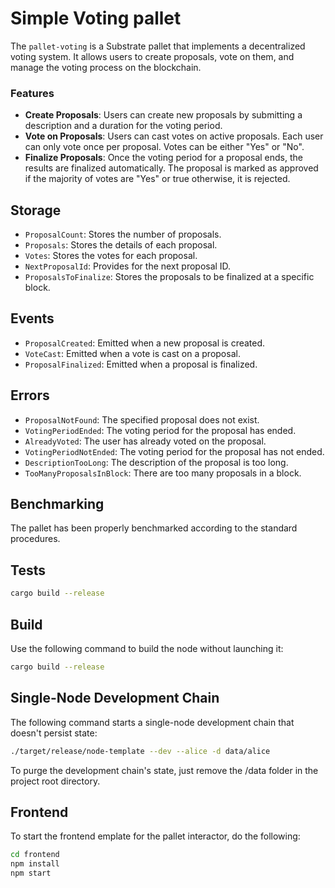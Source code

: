 # Simple Voting pallet
The `pallet-voting` is a Substrate pallet that implements a decentralized voting system. It allows users to create proposals, vote on them, and manage the voting process on the blockchain.

### Features

- **Create Proposals**: Users can create new proposals by submitting a description and a duration for the voting period.
- **Vote on Proposals**: Users can cast votes on active proposals. Each user can only vote once per proposal. Votes can be either "Yes" or "No".
- **Finalize Proposals**: Once the voting period for a proposal ends, the results are finalized automatically. The proposal is marked as approved if the majority of votes are "Yes" or true otherwise, it is rejected.

## Storage

- `ProposalCount`: Stores the number of proposals.
- `Proposals`: Stores the details of each proposal.
- `Votes`: Stores the votes for each proposal.
- `NextProposalId`: Provides for the next proposal ID.
- `ProposalsToFinalize`: Stores the proposals to be finalized at a specific block.

## Events

- `ProposalCreated`: Emitted when a new proposal is created.
- `VoteCast`: Emitted when a vote is cast on a proposal.
- `ProposalFinalized`: Emitted when a proposal is finalized.

## Errors

- `ProposalNotFound`: The specified proposal does not exist.
- `VotingPeriodEnded`: The voting period for the proposal has ended.
- `AlreadyVoted`: The user has already voted on the proposal.
- `VotingPeriodNotEnded`: The voting period for the proposal has not ended.
- `DescriptionTooLong`: The description of the proposal is too long.
- `TooManyProposalsInBlock`: There are too many proposals in a block.


## Benchmarking

The pallet has been properly benchmarked according to the standard procedures.

## Tests

```sh
cargo build --release
```

## Build

Use the following command to build the node without launching it:

```sh
cargo build --release
```

## Single-Node Development Chain

The following command starts a single-node development chain that doesn't
persist state:

```sh
./target/release/node-template --dev --alice -d data/alice
```

To purge the development chain's state, just remove the /data folder in the project root directory.

## Frontend

To start the frontend emplate for the pallet interactor, do the following:

```sh
cd frontend
npm install
npm start
```
